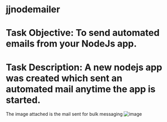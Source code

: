 # jjnodemailer
# Task Objective: To send automated emails from your NodeJs app. 

# Task Description: A new nodejs app was created which sent an automated mail anytime the app is started.
The image attached is the mail sent for bulk messaging
![image](https://user-images.githubusercontent.com/85502322/179767243-81248a77-f532-45f6-9e48-1e9ede762530.png)
